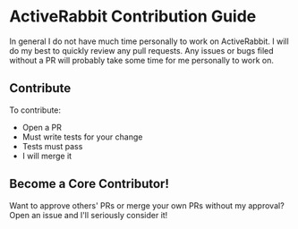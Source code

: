 ActiveRabbit Contribution Guide
===============================
In general I do not have much time personally to work on ActiveRabbit.
I will do my best to quickly review any pull requests. Any issues or bugs
filed without a PR will probably take some time for me personally to work on.

## Contribute
To contribute:

* Open a PR
* Must write tests for your change
* Tests must pass
* I will merge it

## Become a Core Contributor!
Want to approve others' PRs or merge your own PRs without my approval?
Open an issue and I'll seriously consider it!
